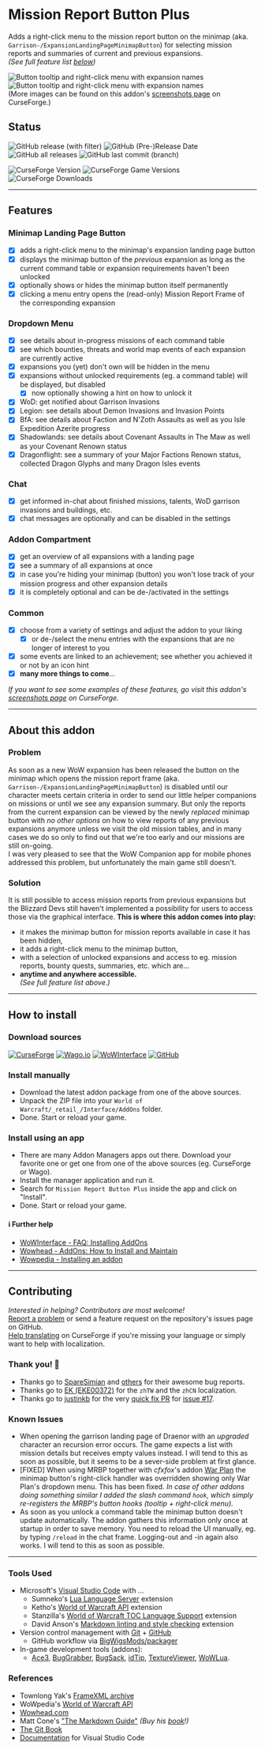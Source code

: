 # Mission Report Button Plus

Adds a right-click menu to the mission report button on the minimap (aka. `Garrison-/ExpansionLandingPageMinimapButton`) for selecting mission reports and summaries of current and previous expansions.  
*(See full feature list [below](#features))*

![Button tooltip and right-click menu with expansion names](https://raw.githubusercontent.com/erglo/wow-mission-report-button-plus/main/.screenshots/mbrp_tooltip-dropdown_v1.jpg "Button tooltip and right-click menu with expansion names")
![Button tooltip and right-click menu with expansion names](https://raw.githubusercontent.com/erglo/wow-mission-report-button-plus/main/.screenshots/mrbp_menu-tooltip_df-summary.jpg "The MRBP Dragon Isles Summary tooltip")  
(More images can be found on this addon's [screenshots page](https://www.curseforge.com/wow/addons/mission-report-button-plus/screenshots) on CurseForge.)

## Status

![GitHub release (with filter)](https://img.shields.io/github/v/release/erglo/wow-mission-report-button-plus?logo=github&label=latest&color=blue "GitHub Version")
![GitHub (Pre-)Release Date](https://img.shields.io/github/release-date-pre/erglo/wow-mission-report-button-plus?logo=github&color=blue "GitHub Release Date")
![GitHub all releases](https://img.shields.io/github/downloads/erglo/wow-mission-report-button-plus/total?logo=github&color=blue "GitHub Downloads")
![GitHub last commit (branch)](https://img.shields.io/github/last-commit/erglo/wow-mission-report-button-plus/main?logo=github&color=blue "GitHub Last Commit (main)")

![CurseForge Version](https://img.shields.io/curseforge/v/461804?logo=curseforge&label=latest&color=%23F16436 "CurseForge Version")
![CurseForge Game Versions](https://img.shields.io/curseforge/game-versions/461804?logo=curseforge&label=WoW-retail&color=%23F16436 "Game Versions")
![CurseForge Downloads](https://img.shields.io/curseforge/dt/461804?logo=curseforge&color=%23F16436 "CurseForge Downloads")

----

## Features

### Minimap Landing Page Button

* [x] adds a right-click menu to the minimap's expansion landing page button
* [x] displays the minimap button of the *previous* expansion as long as the current command table or expansion requirements haven't been unlocked
* [x] optionally shows or hides the minimap button itself permanently
* [x] clicking a menu entry opens the (read-only) Mission Report Frame of the corresponding expansion

### Dropdown Menu

* [x] see details about in-progress missions of each command table
* [x] see which bounties, threats and world map events of each expansion are currently active
* [x] expansions you (yet) don't own will be hidden in the menu
* [x] expansions without unlocked requirements (eg. a command table) will be displayed, but disabled
  + [x] now optionally showing a hint on how to unlock it
* [x] WoD: get notified about Garrison Invasions
* [x] Legion: see details about Demon Invasions and Invasion Points
* [x] BfA: see details about Faction and N'Zoth Assaults as well as you Isle Expedition Azerite progress
* [x] Shadowlands: see details about Covenant Assaults in The Maw as well as your Covenant Renown status
* [x] Dragonflight: see a summary of your Major Factions Renown status, collected Dragon Glyphs and many Dragon Isles events

### Chat

* [x] get informed in-chat about finished missions, talents, WoD garrison invasions and buildings, etc.
* [x] chat messages are optionally and can be disabled in the settings

### Addon Compartment

* [x] get an overview of all expansions with a landing page
* [x] see a summary of all expansions at once
* [x] in case you're hiding your minimap (button) you won't lose track of your mission progress and other expansion details
* [x] it is completely optional and can be de-/activated in the settings

### Common

* [x] choose from a variety of settings and adjust the addon to your liking
  + [x] or de-/select the menu entries with the expansions that are no longer of interest to you
* [x] some events are linked to an achievement; see whether you achieved it or not by an icon hint
* [x] **many more things to come**...

*If you want to see some examples of these features, go visit this addon's [screenshots page](https://www.curseforge.com/wow/addons/mission-report-button-plus/screenshots) on CurseForge.*

----

## About this addon

### Problem

As soon as a new WoW expansion has been released the button on the minimap which opens the mission report frame (aka. `Garrison-/ExpansionLandingPageMinimapButton`) is disabled until our character meets certain criteria in order to send our little helper companions on missions or until we see any expansion summary. But only the reports from the current expansion can be viewed by the newly *replaced* minimap button with *no other options* on how to view reports of any previous expansions anymore unless we visit the old mission tables, and in many cases we do so only to find out that we're too early and our missions are still on-going.  
I was very pleased to see that the WoW Companion app for mobile phones addressed this problem, but unfortunately the main game still doesn't.

### Solution

It is still possible to access mission reports from previous expansions but the Blizzard Devs still haven't implemented a possibility for users to access those via the graphical interface. **This is where this addon comes into play:**

* it makes the minimap button for mission reports available in case it has been hidden,
* it adds a right-click menu to the minimap button,
* with a selection of unlocked expansions and access to eg. mission reports, bounty quests, summaries, etc. which are...
* **anytime and anywhere accessible.**  
*(See full feature list above.)*

----

## How to install

### Download sources

[![CurseForge](https://img.shields.io/badge/%F0%9F%94%97-CurseForge-f16436)](https://www.curseforge.com/wow/addons/mission-report-button-plus) [![Wago.io](https://img.shields.io/badge/%F0%9F%94%97-Wago.io-c1272d)](https://addons.wago.io/addons/mission-report-button-plus) [![WoWInterface](https://img.shields.io/badge/%F0%9F%94%97-WoWInterface-da8a00)](https://www.wowinterface.com/downloads/info26583-MissionReportButtonPlus.html) [![GitHub](https://img.shields.io/badge/%F0%9F%94%97-GitHub-6e7681)](https://github.com/erglo/wow-mission-report-button-plus)

### Install manually

* Download the latest addon package from one of the above sources.
* Unpack the ZIP file into your `World of Warcraft/_retail_/Interface/AddOns` folder.
* Done. Start or reload your game.

### Install using an app

* There are many Addon Managers apps out there. Download your favorite one or get one from one of the above sources (eg. CurseForge or Wago).
* Install the manager application and run it.
* Search for `Mission Report Button Plus` inside the app and click on "Install".
* Done. Start or reload your game.

#### ℹ Further help

* [WoWInterface - FAQ: Installing AddOns](https://www.wowinterface.com/forums/faq.php?faq=install)
* [Wowhead - AddOns: How to Install and Maintain](https://www.wowhead.com/guide/addons-how-to-install-and-maintain-1998)
* [Wowpedia - Installing an addon](https://wowpedia.fandom.com/wiki/AddOn#Installing_an_addon)

----

## Contributing

*Interested in helping? Contributors are most welcome!*  
[Report a problem](https://github.com/erglo/wow-mission-report-button-plus/issues) or send a feature request on the repository's issues page on GitHub.  
[Help translating](https://www.curseforge.com/wow/addons/mission-report-button-plus/localization) on CurseForge if you're missing your language or simply want to help with localization.

### Thank you! 🎉

* Thanks go to [SpareSimian](https://github.com/SpareSimian) and [others](https://github.com/erglo/wow-mission-report-button-plus/issues?q=is%3Aissue+is%3Aclosed) for their awesome bug reports.
* Thanks go to [EK (EKE00372)](https://github.com/EKE00372) for the `zhTW` and the `zhCN` localization.
* Thanks go to [justinkb](https://github.com/justinkb) for the very [quick fix PR](https://github.com/erglo/wow-mission-report-button-plus/pull/16) for [issue #17](https://github.com/erglo/wow-mission-report-button-plus/issues/17).

### Known Issues

* When opening the garrison landing page of Draenor with an *upgraded* character an recursion error occurs. The game expects a list with mission details but receives empty values instead. I will tend to this as soon as possible, but it seems to be a sever-side problem at first glance.
* [FIXED] When using MRBP together with *cfxfox*'s addon [War Plan](https://beta.curseforge.com/wow/addons/war-plan) the minimap button's right-click handler was overridden showing only War Plan's dropdown menu. This has been fixed.
*In case of other addons doing something similar I added the slash command `hook`, which simply re-registers the MRBP's button hooks (tooltip + right-click menu).*
* As soon as you unlock a command table the minimap button doesn't update automatically. The addon gathers this information only once at startup in order to save memory. You need to reload the UI manually, eg. by typing `/reload` in the chat frame. Logging-out and -in again also works. I will tend to this as soon as possible.

----

### Tools Used

* Microsoft's [Visual Studio Code](https://code.visualstudio.com) with ...
  + Sumneko's [Lua Language Server](https://github.com/LuaLS/lua-language-server) extension
  + Ketho's [World of Warcraft API](https://github.com/Ketho/vscode-wow-api) extension
  + Stanzilla's [World of Warcraft TOC Language Support](https://github.com/Stanzilla/vscode-wow-toc) extension
  + David Anson's [Markdown linting and style checking](https://github.com/DavidAnson/vscode-markdownlint) extension
* Version control management with [Git](https://git-scm.com) + [GitHub](https://github.com/)
  + GitHub workflow via [BigWigsMods/packager](https://github.com/BigWigsMods/packager)
* In-game development tools (addons):
  + [Ace3](https://www.curseforge.com/wow/addons/ace3),
    [BugGrabber](https://www.curseforge.com/wow/addons/bug-grabber),
    [BugSack](https://www.curseforge.com/wow/addons/bugsack),
    [idTip](https://www.curseforge.com/wow/addons/idtip),
    [TextureViewer](https://www.curseforge.com/wow/addons/textureviewer),
    [WoWLua](https://www.curseforge.com/wow/addons/wowlua).

### References

* Townlong Yak's [FrameXML archive](https://www.townlong-yak.com/framexml/live)
* WoWpedia's [World of Warcraft API](https://wowpedia.fandom.com/wiki/World_of_Warcraft_API)
* [Wowhead.com](https://www.wowhead.com)
* Matt Cone's ["The Markdown Guide"](https://www.markdownguide.org)
  *(Buy his [book](https://www.markdownguide.org/book)!)*
* [The Git Book](https://git-scm.com/book)
* [Documentation](https://code.visualstudio.com/docs) for Visual Studio Code
